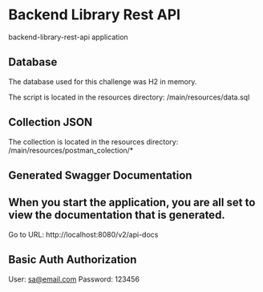 # Backend Library Rest API

backend-library-rest-api application 


## Database

The database used for this challenge was H2 in memory.

The script is located in the resources directory: /main/resources/data.sql

## Collection JSON

The collection is located in the resources directory: /main/resources/postman_colection/*

## Generated Swagger Documentation
## When you start the application, you are all set to view the documentation that is generated.

Go to URL: http://localhost:8080/v2/api-docs

## Basic Auth Authorization
User: sa@email.com
Password: 123456
